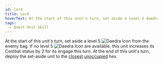 ```yaml
---
id: lord
title: Lord
hoverText: At the start of this unit's turn, set aside a level 5 daedra from the enemy bag. If no level 5 daedra are available, this unit increases its Combat status by 2 for its engage this turn. At the end of this unit's turn, deploy the set-aside unit to the closest unoccupied hex.
tags:
  - Quest Unit Skill
---
```


At the start of this unit's turn, set aside a level 5 <img src="/icons/daedra.svg" alt="Daedra Icon" class="icon-svg" /> from the enemy bag. If no level 5 <img src="/icons/daedra.svg" alt="Daedra Icon" class="icon-svg" /> are available, this unit increases its Combat status by 2 for its engage this turn. At the end of this unit's turn, deploy the set-aside unit to the [closest](/docs/all/other/closest) [unoccupied](/docs/all/other/occupied) hex.